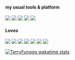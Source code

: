 #### my usual tools & platform
[![](https://img.shields.io/badge/Doom%20emacs-emacs?style=flat-square&logo=gnu-emacs&logoColor=ffffff&color=blueviolet)](https://github.com/hlissner/doom-emacs)
[![](https://img.shields.io/badge/Visual%20Studio%20Code-blue?style=flat-square&logo=visual-studio-code&logoColor=ffffff)]()
[![](https://img.shields.io/badge/Manjaro-%20Linux-33aadd?style=flat-square&logo=manjaro&logoColor=ffffff&color=green)](https://manjaro.org/)
[![](https://img.shields.io/badge/macOS-292e33?style=flat-square&logo=apple&logoColor=ffffff)]()
[![](https://img.shields.io/badge/Windows-10-2376bc?style=flat-square&logo=windows&logoColor=ffffff)]()

#### Loves
[![](https://img.shields.io/badge/php-php?style=flat-square&logo=php&color=9cf)]()
[![](https://img.shields.io/badge/golang-go?style=flat-square&logo=go&color=blue)]()
[![](https://img.shields.io/badge/Ruby-ruby?style=flat-square&logo=ruby&color=red)]()
[![](https://img.shields.io/badge/dart-dart?style=flat-square&logo=dart&color=lightgrey)]()
[![](https://img.shields.io/badge/Flutter-flutter?style=flat-square&logo=flutter&color=blue)]()
[![](https://img.shields.io/badge/HTML\CSS-html?style=flat-square&logo=html5&color=orange)]()
[![](https://img.shields.io/badge/Javascript-js?style=flat-square&logo=javascript&color=yellow)]()

[![TerryFunggg wakatime stats](https://github-readme-stats.vercel.app/api/wakatime?username=TerryFungggg&layout=compact&theme=dracula)](https://github.com/anuraghazra/github-readme-stats)
